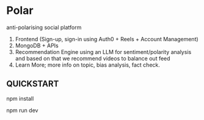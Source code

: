# Polar
anti-polarising social platform

1. Frontend (Sign-up, sign-in using Auth0 + Reels + Account Management)
2. MongoDB + APIs
3. Recommendation Engine using an LLM for sentiment/polarity analysis and based on that we recommend videos to balance out feed
4. Learn More; more info on topic, bias analysis, fact check. 

## QUICKSTART

npm install

npm run dev